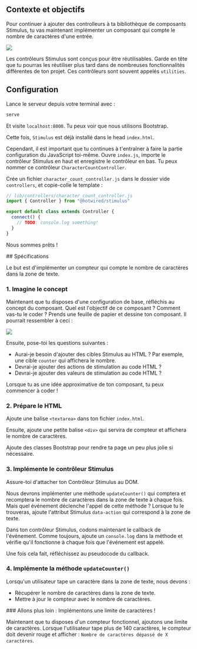 ## Contexte et objectifs

Pour continuer à ajouter des controlleurs à ta bibliothèque de composants Stimulus, tu vas maintenant implémenter un composant qui compte le nombre de caractères d'une entrée.

![](https://raw.githubusercontent.com/lewagon/fullstack-images/master/tutorials/character_counter/character-counter-animation.gif)

Les contrôleurs Stimulus sont conçus pour être réutilisables. Garde en tête que tu pourras les réutiliser plus tard dans de nombreuses fonctionnalités différentes de ton projet. Ces contrôleurs sont souvent appelés `utilities`.

## Configuration

Lance le serveur depuis votre terminal avec :

```bash
serve
```

Et visite `localhost:8000`. Tu peux voir que nous utilisons Bootstrap.

Cette fois, `Stimulus` est déjà installé dans le head `index.html`.

Cependant, il est important que tu continues à t'entraîner à faire la partie configuration du JavaScript toi-même. Ouvre `index.js`, importe le contrôleur Stimulus en haut et enregistre le contrôleur en bas. Tu peux nommer ce contrôleur `CharacterCountController`.

Crée un fichier `character_count_controller.js` dans le dossier vide `controllers`, et copie-colle le template :

```javascript
// lib/controllers/character_count_controller.js
import { Controller } from "@hotwired/stimulus"

export default class extends Controller {
  connect() {
    // TODO: console.log something!
  }
}
```

Nous sommes prêts !

## Spécifications

Le but est d'implémenter un compteur qui compte le nombre de caractères dans la zone de texte.

### 1. Imagine le concept

Maintenant que tu disposes d'une configuration de base, réfléchis au concept du composant. Quel est l'objectif de ce composant ? Comment vas-tu le coder ? Prends une feuille de papier et dessine ton composant. Il pourrait ressembler à ceci :

![](https://raw.githubusercontent.com/lewagon/fullstack-images/master/tutorials/character_counter/character-counter-mockup.png)

Ensuite, pose-toi les questions suivantes :
- Aurai-je besoin d'ajouter des cibles Stimulus au HTML ? Par exemple, une cible `counter` qui affichera le nombre.
- Devrai-je ajouter des actions de stimulation au code HTML ?
- Devrai-je ajouter des valeurs de stimulation au code HTML ?

Lorsque tu as une idée approximative de ton composant, tu peux commencer à coder !

### 2. Prépare le HTML

Ajoute une balise `<textarea>` dans ton fichier `index.html`.

Ensuite, ajoute une petite balise `<div>` qui servira de compteur et affichera le nombre de caractères.

Ajoute des classes Bootstrap pour rendre ta page un peu plus jolie si nécessaire.

### 3. Implémente le contrôleur Stimulus

Assure-toi d'attacher ton Contrôleur Stimulus au DOM.

Nous devrons implémenter une méthode `updateCounter()` qui comptera et recomptera le nombre de caractères dans la zone de texte à chaque fois. Mais quel événement déclenche l'appel de cette méthode ? Lorsque tu le trouveras, ajoute l'attribut Stimulus `data-action` qui correspond à la zone de texte.

Dans ton contrôleur Stimulus, codons maintenant le callback de l'événement. Comme toujours, ajoute un `console.log` dans la méthode et vérifie qu'il fonctionne à chaque fois que l'événement est appelé.

Une fois cela fait, réfléchissez au pseudocode du callback.

### 4. Implémente la méthode `updateCounter()`

Lorsqu'un utilisateur tape un caractère dans la zone de texte, nous devons :

- Récupérer le nombre de caractères dans la zone de texte.
- Mettre à jour le compteur avec le nombre de caractères.

### Allons plus loin : Implémentons une limite de caractères !

Maintenant que tu disposes d'un compteur fonctionnel, ajoutons une limite de caractères. Lorsque l'utilisateur tape plus de 140 caractères, le compteur doit devenir rouge et afficher : `Nombre de caractères dépassé de X caractères`.
